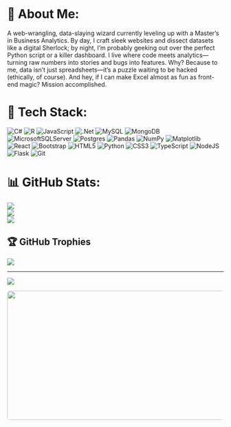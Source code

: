 
     
# 🌌 About Me:
A web-wrangling, data-slaying wizard currently leveling up with a Master’s in Business Analytics.
By day, I craft sleek websites and dissect datasets like a digital Sherlock; by night, I’m probably geeking out over the perfect Python script or a killer dashboard. 
I live where code meets analytics—turning raw numbers into stories and bugs into features. Why? Because to me, data isn’t just spreadsheets—it’s a puzzle waiting to be hacked (ethically, of course).
And hey, if I can make Excel almost as fun as front-end magic? Mission accomplished.

# 👾 Tech Stack:
![C#](https://img.shields.io/badge/c%23-%23239120.svg?style=plastic&logo=csharp&logoColor=white) ![R](https://img.shields.io/badge/r-%23276DC3.svg?style=plastic&logo=r&logoColor=white) ![JavaScript](https://img.shields.io/badge/javascript-%23323330.svg?style=plastic&logo=javascript&logoColor=%23F7DF1E) ![.Net](https://img.shields.io/badge/.NET-5C2D91?style=plastic&logo=.net&logoColor=white) ![MySQL](https://img.shields.io/badge/mysql-4479A1.svg?style=plastic&logo=mysql&logoColor=white) ![MongoDB](https://img.shields.io/badge/MongoDB-%234ea94b.svg?style=plastic&logo=mongodb&logoColor=white) ![MicrosoftSQLServer](https://img.shields.io/badge/Microsoft%20SQL%20Server-CC2927?style=plastic&logo=microsoft%20sql%20server&logoColor=white) ![Postgres](https://img.shields.io/badge/postgres-%23316192.svg?style=plastic&logo=postgresql&logoColor=white) ![Pandas](https://img.shields.io/badge/pandas-%23150458.svg?style=plastic&logo=pandas&logoColor=white) ![NumPy](https://img.shields.io/badge/numpy-%23013243.svg?style=plastic&logo=numpy&logoColor=white) ![Matplotlib](https://img.shields.io/badge/Matplotlib-%23ffffff.svg?style=plastic&logo=Matplotlib&logoColor=black) ![React](https://img.shields.io/badge/react-%2320232a.svg?style=plastic&logo=react&logoColor=%2361DAFB) ![Bootstrap](https://img.shields.io/badge/bootstrap-%238511FA.svg?style=plastic&logo=bootstrap&logoColor=white) ![HTML5](https://img.shields.io/badge/html5-%23E34F26.svg?style=plastic&logo=html5&logoColor=white) ![Python](https://img.shields.io/badge/python-3670A0?style=plastic&logo=python&logoColor=ffdd54) ![CSS3](https://img.shields.io/badge/css3-%231572B6.svg?style=plastic&logo=css3&logoColor=white) ![TypeScript](https://img.shields.io/badge/typescript-%23007ACC.svg?style=plastic&logo=typescript&logoColor=white) ![NodeJS](https://img.shields.io/badge/node.js-6DA55F?style=plastic&logo=node.js&logoColor=white) ![Flask](https://img.shields.io/badge/flask-%23000.svg?style=plastic&logo=flask&logoColor=white) ![Git](https://img.shields.io/badge/git-%23F05033.svg?style=plastic&logo=git&logoColor=white)
# 📊 GitHub Stats:
![](https://github-readme-stats.vercel.app/api?username=alafh11&theme=cobalt&hide_border=true&include_all_commits=false&count_private=false)<br/>
![](https://nirzak-streak-stats.vercel.app/?user=alafh11&theme=cobalt&hide_border=true)<br/>
![](https://github-readme-stats.vercel.app/api/top-langs/?username=alafh11&theme=cobalt&hide_border=true&include_all_commits=false&count_private=false&layout=compact)

## 🏆 GitHub Trophies
![](https://github-profile-trophy.vercel.app/?username=alafh11&theme=radical&no-frame=false&no-bg=true&margin-w=4)

---
[![](https://visitcount.itsvg.in/api?id=alafh11&icon=0&color=10)](https://visitcount.itsvg.in)

<img style="border-radius:5px; margin-right:5px; display:inline-block;" 
     src="assets/bleach-aizen.gif" 
     width="1000" height="300">


